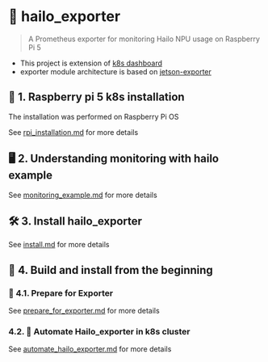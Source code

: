# 🍓 hailo_exporter
> A Prometheus exporter for monitoring Hailo NPU usage on Raspberry Pi 5

- This project is extension of [k8s dashboard](https://github.com/jiiihwan/k8s-dashboard)
- exporter module architecture is based on [jetson-exporter](https://github.com/jiiihwan/jetson_exporter)

## 🍓 1. Raspberry pi 5 k8s installation
The installation was performed on Raspberry Pi OS

See [rpi_installation.md](https://github.com/jiiihwan/hailo_exporter/blob/main/rpi_installation.md) for more details

## 🖥️ 2. Understanding monitoring with hailo example 

See [monitoring_example.md](https://github.com/jiiihwan/hailo_exporter/blob/main/monitoring_example.md) for more details

## 🛠️ 3. Install hailo_exporter

See [install.md](https://github.com/jiiihwan/hailo_exporter/blob/main/install.md) for more details

## 🌱 4. Build and install from the beginning

### 📝 4.1. Prepare for Exporter

See [prepare_for_exporter.md](https://github.com/jiiihwan/hailo_exporter/blob/main/prepare_hailo_exporter.md) for more details


### 4.2. 🐋 Automate Hailo_exporter in k8s cluster

See [automate_hailo_exporter.md](https://github.com/jiiihwan/hailo_exporter/blob/main/automate_hailo_exporter.md) for more details
